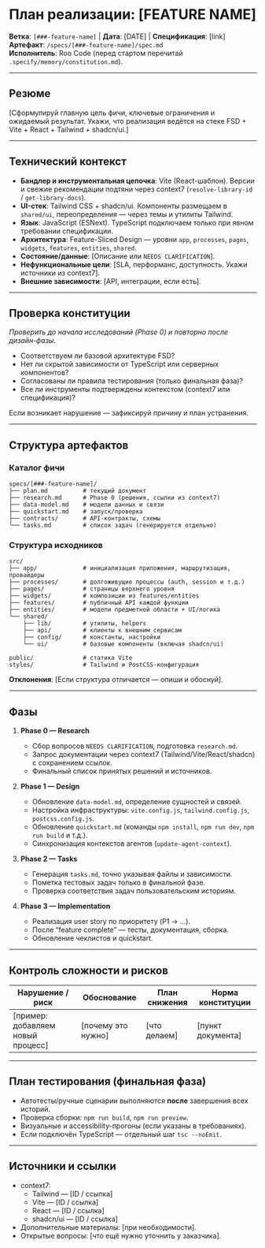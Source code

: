 # План реализации: [FEATURE NAME]

**Ветка**: `[###-feature-name]` | **Дата**: [DATE] | **Спецификация**: [link]  
**Артефакт**: `/specs/[###-feature-name]/spec.md`  
**Исполнитель**: Roo Code (перед стартом перечитай `.specify/memory/constitution.md`).

---

## Резюме

[Сформулируй главную цель фичи, ключевые ограничения и ожидаемый результат. Укажи, что реализация ведётся на стеке FSD + Vite + React + Tailwind + shadcn/ui.]

---

## Технический контекст

- **Бандлер и инструментальная цепочка**: Vite (React-шаблон). Версии и свежие рекомендации подтяни через context7 (`resolve-library-id` / `get-library-docs`).
- **UI-стек**: Tailwind CSS + shadcn/ui. Компоненты размещаем в `shared/ui`, переопределения — через темы и утилиты Tailwind.
- **Язык**: JavaScript (ESNext). TypeScript подключаем только при явном требовании спецификации.
- **Архитектура**: Feature-Sliced Design — уровни `app`, `processes`, `pages`, `widgets`, `features`, `entities`, `shared`.
- **Состояние/данные**: [Описание или `NEEDS CLARIFICATION`].
- **Нефункциональные цели**: [SLA, перформанс, доступность. Укажи источники из context7].
- **Внешние зависимости**: [API, интеграции, если есть].

---

## Проверка конституции

*Проверить до начала исследований (Phase 0) и повторно после дизайн-фазы.*

- Соответствуем ли базовой архитектуре FSD?
- Нет ли скрытой зависимости от TypeScript или серверных компонентов?
- Согласованы ли правила тестирования (только финальная фаза)?
- Все ли инструменты подтверждены контекстом (context7 или спецификация)?

Если возникает нарушение — зафиксируй причину и план устранения.

---

## Структура артефактов

### Каталог фичи

```
specs/[###-feature-name]/
├── plan.md          # текущий документ
├── research.md      # Phase 0 (решения, ссылки из context7)
├── data-model.md    # модели данных и связи
├── quickstart.md    # запуск/проверка
├── contracts/       # API-контракты, схемы
└── tasks.md         # список задач (генерируется отдельно)
```

### Структура исходников

```
src/
├── app/             # инициализация приложения, маршрутизация, провайдеры
├── processes/       # долгоживущие процессы (auth, session и т.д.)
├── pages/           # страницы верхнего уровня
├── widgets/         # композиции из features/entities
├── features/        # публичный API каждой функции
├── entities/        # модели предметной области + UI/логика
└── shared/
    ├── lib/         # утилиты, helpers
    ├── api/         # клиенты к внешним сервисам
    ├── config/      # константы, настройки
    └── ui/          # базовые компоненты (включая shadcn/ui)

public/              # статика Vite
styles/              # Tailwind и PostCSS-конфигурация
```

**Отклонения**: [Если структура отличается — опиши и обоснуй].

---

## Фазы

1. **Phase 0 — Research**
   - Сбор вопросов `NEEDS CLARIFICATION`, подготовка `research.md`.
   - Запрос документации через context7 (Tailwind/Vite/React/shadcn) с сохранением ссылок.
   - Финальный список принятых решений и источников.

2. **Phase 1 — Design**
   - Обновление `data-model.md`, определение сущностей и связей.
   - Настройка инфраструктуры: `vite.config.js`, `tailwind.config.js`, `postcss.config.js`.
   - Обновление `quickstart.md` (команды `npm install`, `npm run dev`, `npm run build` и т.д.).
   - Синхронизация контекстов агентов (`update-agent-context`).

3. **Phase 2 — Tasks**
   - Генерация `tasks.md`, точно указывая файлы и зависимости.
   - Пометка тестовых задач только в финальной фазе.
   - Проверка соответствия задач пользовательским историям.

4. **Phase 3 — Implementation**
   - Реализация user story по приоритету (P1 → ...).
   - После “feature complete” — тесты, документация, сборка.
   - Обновление чеклистов и quickstart.

---

## Контроль сложности и рисков

| Нарушение / риск | Обоснование | План снижения | Норма конституции |
|------------------|-------------|---------------|-------------------|
| [пример: добавляем новый процесс] | [почему это нужно] | [что делаем] | [пункт документа] |

---

## План тестирования (финальная фаза)

- Автотесты/ручные сценарии выполняются **после** завершения всех историй.  
- Проверка сборки: `npm run build`, `npm run preview`.  
- Визуальные и accessibility-прогоны (если указаны в требованиях).  
- Если подключён TypeScript — отдельный шаг `tsc --noEmit`.

---

## Источники и ссылки

- context7:  
  - Tailwind — [ID / ссылка]  
  - Vite — [ID / ссылка]  
  - React — [ID / ссылка]  
  - shadcn/ui — [ID / ссылка]
- Дополнительные материалы: [при необходимости].
- Открытые вопросы: [что ещё нужно уточнить у заказчика].
